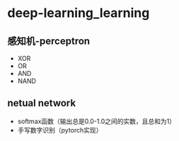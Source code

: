 # deep-learning_learning
## 感知机-perceptron
 - XOR
 - OR
 - AND
 - NAND
## netual network
 - softmax函数（输出总是0.0-1.0之间的实数，且总和为1）
 - 手写数字识别（pytorch实现）
